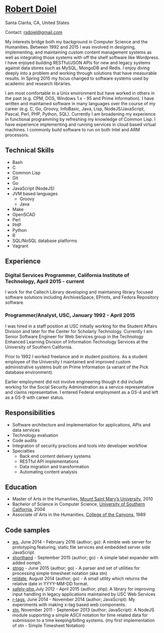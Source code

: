 
# [Robert Doiel](http://rsdoiel.github.io/cv.html)

Santa Clarita, CA, United States

Contact: rsdoiel@gmail.com

My interests bridge both my background in Computer Science and the Humanities. Between 1992 and 2015 I was involved in designing, implementing, and maintaining custom content management systems as well as integrating those systems with off the shelf software like Wordpress. I have enjoyed building RESTful/JSON APIs for new and legacy systems against data stores such as MySQL, MongoDB and Redis. I enjoy diving deeply into a problem and working through solutions that have measurable results. In Spring 2015 my focus changed to software systems used by academic and research libraries.

I am most comfortable in a Unix environment but have worked in others in the past (e.g. CPM, DOS, Windows  1.x - 95 and Prime Information). I have written and maintained software in many languages over the course of my career (e.g. C, Go, Groovy, InfoBasic, Java, Lisp, NodeJS/JavaScript, Pascal, Perl, PHP, Python, SQL). Currently I am broadening my experience in functional programming by refreshing my knowledge of Common Lisp. I have experience implementing and running services in cloud based virtual machines. I commonly build software to run on both Intel and ARM processors.


## Technical Skills

+ Bash
+ C
+ Common Lisp
+ Git
+ Go
+ JavaScript (NodeJS)
+ JVM based languages
    + Groovy
    + Java
+ Make
+ OpenSCAD
+ Perl
+ PHP
+ Python
+ R
+ SQL/NoSQL database platforms
+ Vagrant


## Experience

### Digital Services Programmer, California Institute of Technology, April 2015 - current

I work for the Caltech Library developing and maintaining library focused software solutions
including ArchivesSpace, EPrints, and Fedora Repository software.


### Programmer/Analyst, USC, January 1992 - April 2015

I was hired in a staff position at USC initially working for the Student Affairs Division and later for the Center for Scholarly Technology. Currently I am Senior Software Engineer for Web Services group in the Technology Enhanced Learning Division of Information Technology Services at the University of Southern California.

Prior to 1992 I worked freelance and in student positions. As a student employee of the University I maintained and improved custom administrative systems built on Prime Information (a variant of the Pick database environment).

Earlier employment did not involve engineering though it did include working for the Social Security Administration as a service representative and claims representative. I entered Federal employment as a GS-4 and left as a GS-9 with career status.


## Responsibilities

+ Software architecture and implementation for applications, APIs and data services
+ Technology evaluation
+ Code audits
+ Integration of security practices and tools into developer workflow
+ Specialties
    + Back end content delivery systems
    + RESTful API implementations
    + Data migration and transformation
    + Automating content analysis


## Education

+ Master of Arts in the Humanities, [Mount Saint Mary&rsquo;s University](http://www.msmu.edu), 2010
+ Bachelor of Science in Computer Science, [University of Southern California](http://www.usc.edu), 2004
+ Associate of Arts in the Humanities, [College of the Canyons](https://www.canyons.edu), 1989


## Code samples

+ [ws](https://github.com/rsdoiel/ws), June 2014 - February 2016 (author; go):  A nimble web server for prototyping featuring, static file services and embedded server side JavaScript.
+ [shorthand](https://github.com/rsdoiel/shorthand) - September 2015 (author; go) - A simple label expander with added oomph.
+ [stngo](https://github.com/rsdoiel/stngo) - June 2015 (author; go) - A parser and set of utilities for processing simple timesheet notation (aka stn)
+ [reldate](https://github.com/rsdoiel/reldate), August 2014 (author; go) - A small utility which returns the relative date in YYYY-MM-DD format.
+ [safely-php](https://github.com/rsdoiel/safely-php),July 2012 - April 2015 (author; php): A library for improving input handling in legacy applications maintained by USC Web Services
+ [r-tags](https://github.com/rsdoiel/r-tags), June 2014 - November 2014 (author; JavaScript): My experiments with making x-tag based web components.
+ [stn](https://github.com/rsdoiel/stn), November 2011 - September 2013 (author; JavaScript):  A NodeJS module supporting a simple ASCII notation for time related data for submission to a time keeping/billing systems. (my first implementation of stn - Simple Timesheet Notation)
